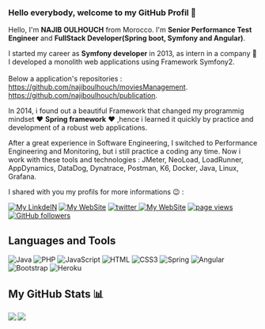 ### Hello everybody, welcome to my GitHub Profil 👋

Hello, I'm **NAJIB OULHOUCH** from Morocco. I'm **Senior Performance Test Engineer** and **FullStack Developer(Spring boot, Symfony and Angular)**.

I started my career as **Symfony developer** in 2013, as intern in a company :office: I developed a monolith web applications using Framework Symfony2. <br> </br>
Below a application's repositories : </br>
https://github.com/najiboulhouch/moviesManagement. </br>
https://github.com/najiboulhouch/publication. </br>

In 2014, i found out a beautiful Framework that changed my programmig mindset  :heart: **Spring framework** :heart: ,hence i learned it quickly by practice and development of a robust web applications. </br>


After a great experience in Software Engineering, I switched to Performance Engineering and Monitoring, but i still practice a coding any time.
Now i work with these tools and technologies : JMeter, NeoLoad, LoadRunner, AppDynamics, DataDog, Dynatrace, Postman, K6, Docker, Java, Linux, Grafana.

I shared with you my profils for more informations :wink: : 

<p>
  <a href="https://www.linkedin.com/in/najib-oulhouch/" target="_blank"><img alt="My LinkdeIN" src="https://img.shields.io/badge/linkedin-%230077B5.svg?&style=for-the-badge&logo=linkedin&logoColor=white" /></a>
      <a href="https://www.youtube.com/channel/UCOc8j3MEIG2jhWl5WqoI4RQ" target="_blank"><img alt="My WebSite" src="https://img.shields.io/badge/YouTube-FF0000?style=for-the-badge&logo=youtube&logoColor=white" /></a>
    <a href="https://twitter.com/najiboulhouch">
    <img src="https://img.shields.io/twitter/follow/najiboulhouch?najiboulhouch?color=green&logo=twitter" alt="twitter" />
  </a>
      <a href="http://najiboulhouch.net/" target="_blank"><img alt="My WebSite" src="https://img.shields.io/website-up-down-green-red/http/monip.org.svg" /></a>
  <a href="https://github.com/najiboulhouch/najiboulhouch">
    <img src="https://visitor-badge.laobi.icu/badge?page_id=najiboulhouch" alt="page views" />
  </a>
  <a href="https://github.com/najiboulhouch?tab=followers">
    <img alt="GitHub followers" src="https://img.shields.io/github/followers/najiboulhouch?color=green&logo=github">
  </a>
</p>





  ## Languages and Tools 
![Java](	https://img.shields.io/badge/Java-ED8B00?style=for-the-badge&logo=java&logoColor=white)
![PHP](	https://img.shields.io/badge/PHP-777BB4?style=for-the-badge&logo=php&logoColor=white)
![JavaScript](https://img.shields.io/badge/JavaScript-F7DF1E?style=for-the-badge&logo=javascript&logoColor=black)
![HTML](https://img.shields.io/badge/HTML-239120?style=for-the-badge&logo=html5&logoColor=white)
![CSS3](https://img.shields.io/badge/CSS3-1572B6?style=for-the-badge&logo=css3&logoColor=white)
![Spring](https://img.shields.io/badge/Spring-6DB33F?style=for-the-badge&logo=spring&logoColor=white)
![Angular](https://img.shields.io/badge/Angular-DD0031?style=for-the-badge&logo=angular&logoColor=white)
![Bootstrap](https://img.shields.io/badge/Bootstrap-563D7C?style=for-the-badge&logo=bootstrap&logoColor=white)
![Heroku](https://img.shields.io/badge/Heroku-430098?style=for-the-badge&logo=heroku&logoColor=white)



## My GitHub Stats 📊
<a href="https://github.com/anuraghazra/github-readme-stats">
<img align="left" src="https://github-readme-stats.vercel.app/api?username=najiboulhouch&count_private=true&show_icons=true" />
</a>
<a href="https://github.com/anuraghazra/convoychat">
<img align="center" src="https://github-readme-stats.vercel.app/api/top-langs/?username=najiboulhouch" />
</a>
